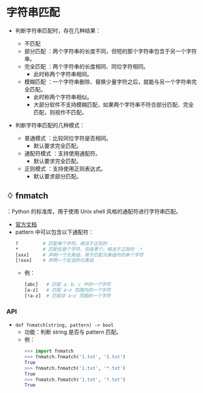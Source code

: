 # 字符串匹配

- 判断字符串匹配时，存在几种结果：
  - 不匹配
  - 部分匹配 ：两个字符串的长度不同，但短的那个字符串包含于另一个字符串。
  - 完全匹配 ：两个字符串的长度相同、同位字符相同。
    - 此时称两个字符串相同。
  - 模糊匹配 ：一个字符串删除、替换少量字符之后，就能与另一个字符串完全匹配。
    - 此时称两个字符串相似。
    - 大部分软件不支持模糊匹配，如果两个字符串不符合部分匹配、完全匹配，则视作不匹配。

- 判断字符串匹配的几种模式：
  - 普通模式 ：比较同位字符是否相同。
    - 默认要求完全匹配。
  - 通配符模式 ：支持使用通配符。
    - 默认要求完全匹配。
  - 正则模式 ：支持使用正则表达式。
    - 默认要求部分匹配。

## ♢ fnmatch

：Python 的标准库，用于使用 Unix shell 风格的通配符进行字符串匹配。
- [官方文档](https://docs.python.org/3/library/xml.html)
- pattern 中可以包含以下通配符：
  ```sh
  ?         # 匹配单个字符。相当于正则的 .
  *         # 匹配任意个字符，包括零个。相当于正则的 .*
  [xxx]     # 声明一个元素组，用于匹配元素组内的单个字符
  [!xxx]    # 声明一个反选的元素组
  ```
  - 例：
    ```sh
    [abc]   # 匹配 a、b、c 中的一个字符
    [a-z]   # 匹配 a~z 范围内的一个字符
    [!a-z]  # 匹配非 a~z 范围的一个字符
    ```

### API

- `def fnmatch(string, pattern) -> bool`
  - 功能：判断 string 是否与 pattern 匹配。
  - 例：
    ```py
    >>> import fnmatch
    >>> fnmatch.fnmatch('1.txt', '1.txt')
    True
    >>> fnmatch.fnmatch('1.txt', '*.txt')
    True
    >>> fnmatch.fnmatch('1.txt', '?.txt')
    True
    ```
